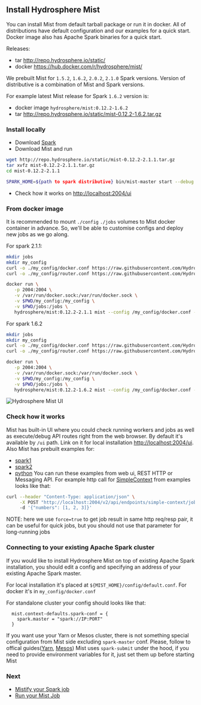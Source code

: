 ## Install Hydrosphere Mist 

You can install Mist from default tarball package or run it in docker.
All of distributions have default configuration and our examples for a quick start.
Docker image also has Apache Spark binaries for a quick start.


Releases:

- tar <http://repo.hydrosphere.io/static/> 
- docker <https://hub.docker.com/r/hydrosphere/mist/>


We prebuilt Mist for `1.5.2`, `1.6.2`, `2.0.2`, `2.1.0` Spark versions.
Version of distributive is a combination of Mist and Spark versions.


For example latest Mist release for Spark `1.6.2` version is:

- docker image `hydrosphere/mist:0.12.2-1.6.2`
- tar <http://repo.hydrosphere.io/static/mist-0.12.2-1.6.2.tar.gz>

### Install locally

- Download [Spark](https://spark.apache.org/docs/2.1.1/)
- Download Mist and run

```sh
wget http://repo.hydrosphere.io/static/mist-0.12.2-2.1.1.tar.gz
tar xvfz mist-0.12.2-2.1.1.tar.gz
cd mist-0.12.2-2.1.1

SPARK_HOME=${path to spark distributive} bin/mist-master start --debug true
```
- Check how it works on <http://localhost:2004/ui>


### From docker image

It is recommended to mount `./config` `./jobs` volumes to Mist docker container in advance.
So, we'll be able to customise configs and deploy new jobs as we go along. 

For spark 2.1.1:
```sh
mkdir jobs
mkdir my_config
curl -o ./my_config/docker.conf https://raw.githubusercontent.com/Hydrospheredata/mist/master/configs/default.conf 
curl -o ./my_config/router.conf https://raw.githubusercontent.com/Hydrospheredata/mist/master/configs/router-examples-spark2.conf

docker run \
   -p 2004:2004 \
   -v /var/run/docker.sock:/var/run/docker.sock \
   -v $PWD/my_config:/my_config \
   -v $PWD/jobs:/jobs \
   hydrosphere/mist:0.12.2-2.1.1 mist --config /my_config/docker.conf --router-config /my_config/router.conf
```

For spark 1.6.2

```sh
mkdir jobs
mkdir my_config
curl -o ./my_config/docker.conf https://raw.githubusercontent.com/Hydrospheredata/mist/master/configs/default.conf 
curl -o ./my_config/router.conf https://raw.githubusercontent.com/Hydrospheredata/mist/master/configs/router-examples-spark2.conf

docker run \
   -p 2004:2004 \
   -v /var/run/docker.sock:/var/run/docker.sock \
   -v $PWD/my_config:/my_config \
   -v $PWD/jobs:/jobs \
   hydrosphere/mist:0.12.2-1.6.2 mist --config /my_config/docker.conf --router-config /my_config/router.conf
```


![Hydrosphere Mist UI](http://dv9c7babquml0.cloudfront.net/docs-images/hydrisphere-mist-ui.png)



### Check how it works

Mist has built-in UI where you could check running workers and jobs as well as execute/debug API routes right from the web browser.
By default it's available by `/ui` path.
Link on it for local installation <http://localhost:2004/ui>.
Also Mist has prebuilt examples for: 
- [spark1](https://github.com/Hydrospheredata/mist/tree/master/examples-spark1/src/main/scala)
- [spark2](https://github.com/Hydrospheredata/mist/tree/master/examples-spark2/src/main/scala)
- [python](https://github.com/Hydrospheredata/mist/tree/master/examples-python)
You can run these examples from web ui, REST HTTP or Messaging API.
For example http call for [SimpleContext](https://github.com/Hydrospheredata/mist/blob/master/examples-spark1/src/main/scala/SimpleContext.scala)
from examples looks like that:
```sh
curl --header "Content-Type: application/json" \
     -X POST "http://localhost:2004/v2/api/endpoints/simple-context/jobs?force=true"
     -d '{"numbers": [1, 2, 3]}'

```
NOTE: here we use `force=true` to get job result in same http req/resp pair, it can be useful for quick jobs, but you should not use that parameter for long-running jobs


### Connecting to your existing Apache Spark cluster
If you would like to install Hydrosphere Mist on top of existing Apache Spark installation,
you should edit a config and specifying an address of your existing Apache Spark master.

For local installation it's placed at `${MIST_HOME}/config/default.conf`.
For docker it's in `my_config/docker.conf`

For standalone cluster your config should looks like that:
```
  mist.context-defaults.spark-conf = {
    spark.master = "spark://IP:PORT"
  }
```
If you want use your Yarn or Mesos cluster, there is not something special configuration from Mist side excluding `spark-master` conf.
Please, follow to offical guides([Yarn](https://spark.apache.org/docs/latest/running-on-yarn.html), [Mesos](https://spark.apache.org/docs/latest/running-on-mesos.html))
Mist uses `spark-submit` under the hood, if you need to provide environment variables for it, just set them up before starting Mist

### Next
- [Mistify your Spark job](/docs/mist-job.md)
- [Run your Mist Job](/docs/run-job.md)

